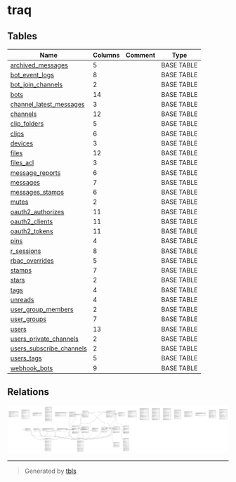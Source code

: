 # traq

## Tables

| Name | Columns | Comment | Type |
| ---- | ------- | ------- | ---- |
| [archived_messages](archived_messages.md) | 5 |  | BASE TABLE |
| [bot_event_logs](bot_event_logs.md) | 8 |  | BASE TABLE |
| [bot_join_channels](bot_join_channels.md) | 2 |  | BASE TABLE |
| [bots](bots.md) | 14 |  | BASE TABLE |
| [channel_latest_messages](channel_latest_messages.md) | 3 |  | BASE TABLE |
| [channels](channels.md) | 12 |  | BASE TABLE |
| [clip_folders](clip_folders.md) | 5 |  | BASE TABLE |
| [clips](clips.md) | 6 |  | BASE TABLE |
| [devices](devices.md) | 3 |  | BASE TABLE |
| [files](files.md) | 12 |  | BASE TABLE |
| [files_acl](files_acl.md) | 3 |  | BASE TABLE |
| [message_reports](message_reports.md) | 6 |  | BASE TABLE |
| [messages](messages.md) | 7 |  | BASE TABLE |
| [messages_stamps](messages_stamps.md) | 6 |  | BASE TABLE |
| [mutes](mutes.md) | 2 |  | BASE TABLE |
| [oauth2_authorizes](oauth2_authorizes.md) | 11 |  | BASE TABLE |
| [oauth2_clients](oauth2_clients.md) | 11 |  | BASE TABLE |
| [oauth2_tokens](oauth2_tokens.md) | 11 |  | BASE TABLE |
| [pins](pins.md) | 4 |  | BASE TABLE |
| [r_sessions](r_sessions.md) | 8 |  | BASE TABLE |
| [rbac_overrides](rbac_overrides.md) | 5 |  | BASE TABLE |
| [stamps](stamps.md) | 7 |  | BASE TABLE |
| [stars](stars.md) | 2 |  | BASE TABLE |
| [tags](tags.md) | 4 |  | BASE TABLE |
| [unreads](unreads.md) | 4 |  | BASE TABLE |
| [user_group_members](user_group_members.md) | 2 |  | BASE TABLE |
| [user_groups](user_groups.md) | 7 |  | BASE TABLE |
| [users](users.md) | 13 |  | BASE TABLE |
| [users_private_channels](users_private_channels.md) | 2 |  | BASE TABLE |
| [users_subscribe_channels](users_subscribe_channels.md) | 2 |  | BASE TABLE |
| [users_tags](users_tags.md) | 5 |  | BASE TABLE |
| [webhook_bots](webhook_bots.md) | 9 |  | BASE TABLE |

## Relations

![er](schema.svg)

---

> Generated by [tbls](https://github.com/k1LoW/tbls)
